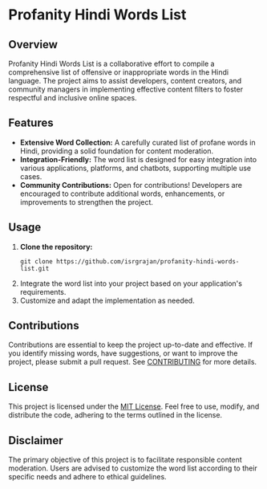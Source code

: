 # Profanity Hindi Words List

## Overview

Profanity Hindi Words List is a collaborative effort to compile a comprehensive list of offensive or inappropriate words in the Hindi language. The project aims to assist developers, content creators, and community managers in implementing effective content filters to foster respectful and inclusive online spaces.

## Features

- **Extensive Word Collection:** A carefully curated list of profane words in Hindi, providing a solid foundation for content moderation.
- **Integration-Friendly:** The word list is designed for easy integration into various applications, platforms, and chatbots, supporting multiple use cases.
- **Community Contributions:** Open for contributions! Developers are encouraged to contribute additional words, enhancements, or improvements to strengthen the project.

## Usage

1. **Clone the repository:**
   ```
   git clone https://github.com/isrgrajan/profanity-hindi-words-list.git
   ```
2. Integrate the word list into your project based on your application's requirements.
3. Customize and adapt the implementation as needed.

## Contributions
Contributions are essential to keep the project up-to-date and effective. If you identify missing words, have suggestions, or want to improve the project, please submit a pull request. See [CONTRIBUTING](CONTRIBUTING.md) for more details.

## License
This project is licensed under the [MIT License](LICENSE). Feel free to use, modify, and distribute the code, adhering to the terms outlined in the license.

## Disclaimer
The primary objective of this project is to facilitate responsible content moderation. Users are advised to customize the word list according to their specific needs and adhere to ethical guidelines.
